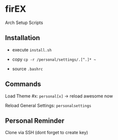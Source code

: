 # firEX

Arch Setup Scripts

## Installation

- execute `install.sh`

- copy `cp -r /personal/settings/.[^.]* ~`

- source `.bashrc`

## Commands

Load Theme #x: `personal[x]` -> reload awesome now

Reload General Settings: `personalsettings`

## Personal Reminder

Clone via SSH (dont forget to create key)
